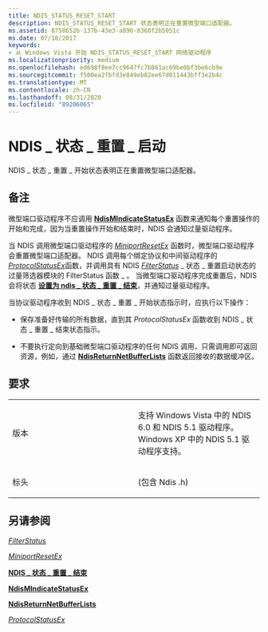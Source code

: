 ```yaml
---
title: NDIS_STATUS_RESET_START
description: NDIS_STATUS_RESET_START 状态表明正在重置微型端口适配器。
ms.assetid: 8758652b-137b-43e3-a896-8360f2b5051c
ms.date: 07/18/2017
keywords:
- 从 Windows Vista 开始 NDIS_STATUS_RESET_START 网络驱动程序
ms.localizationpriority: medium
ms.openlocfilehash: ed698f8ee7cc9647fc7b861ac69be0bf3be6cb9e
ms.sourcegitcommit: f500ea2fbfd3e849eb82ee67d011443bff3e2b4c
ms.translationtype: MT
ms.contentlocale: zh-CN
ms.lasthandoff: 08/31/2020
ms.locfileid: "89206065"
---
```

# <a name="ndis_status_reset_start"></a>NDIS \_ 状态 \_ 重置 \_ 启动


NDIS \_ 状态 \_ 重置 \_ 开始状态表明正在重置微型端口适配器。

<a name="remarks"></a>备注
-------

微型端口驱动程序不应调用 [**NdisMIndicateStatusEx**](/windows-hardware/drivers/ddi/ndis/nf-ndis-ndismindicatestatusex) 函数来通知每个重置操作的开始和完成，因为当重置操作开始和结束时，NDIS 会通知过量驱动程序。

当 NDIS 调用微型端口驱动程序的 [*MiniportResetEx*](/windows-hardware/drivers/ddi/ndis/nc-ndis-miniport_reset) 函数时，微型端口驱动程序会重置微型端口适配器。 NDIS 调用每个绑定协议和中间驱动程序的[*ProtocolStatusEx*](/windows-hardware/drivers/ddi/ndis/nc-ndis-protocol_status_ex)函数，并调用具有 NDIS [*FilterStatus*](/windows-hardware/drivers/ddi/ndis/nc-ndis-filter_status) \_ 状态 \_ 重置启动状态的过量筛选器模块的 FilterStatus 函数 \_ 。 当微型端口驱动程序完成重置后，NDIS 会将状态 [**设置为 ndis \_ 状态 \_ 重置 \_ 结束**](ndis-status-reset-end.md)，并通知过量驱动程序。

当协议驱动程序收到 NDIS \_ 状态 \_ 重置 \_ 开始状态指示时，应执行以下操作：

-   保存准备好传输的所有数据，直到其 *ProtocolStatusEx* 函数收到 NDIS \_ 状态 \_ 重置 \_ 结束状态指示。

-   不要执行定向到基础微型端口驱动程序的任何 NDIS 调用，只需调用即可返回资源，例如，通过 [**NdisReturnNetBufferLists**](/windows-hardware/drivers/ddi/ndis/nf-ndis-ndisreturnnetbufferlists) 函数返回接收的数据缓冲区。

<a name="requirements"></a>要求
------------

<table>
<colgroup>
<col width="50%" />
<col width="50%" />
</colgroup>
<tbody>
<tr class="odd">
<td><p>版本</p></td>
<td><p>支持 Windows Vista 中的 NDIS 6.0 和 NDIS 5.1 驱动程序。 Windows XP 中的 NDIS 5.1 驱动程序支持。</p></td>
</tr>
<tr class="even">
<td><p>标头</p></td>
<td> (包含 Ndis .h) </td>
</tr>
</tbody>
</table>

## <a name="see-also"></a>另请参阅


[*FilterStatus*](/windows-hardware/drivers/ddi/ndis/nc-ndis-filter_status)

[*MiniportResetEx*](/windows-hardware/drivers/ddi/ndis/nc-ndis-miniport_reset)

[**NDIS \_ 状态 \_ 重置 \_ 结束**](ndis-status-reset-end.md)

[**NdisMIndicateStatusEx**](/windows-hardware/drivers/ddi/ndis/nf-ndis-ndismindicatestatusex)

[**NdisReturnNetBufferLists**](/windows-hardware/drivers/ddi/ndis/nf-ndis-ndisreturnnetbufferlists)

[*ProtocolStatusEx*](/windows-hardware/drivers/ddi/ndis/nc-ndis-protocol_status_ex)

 

